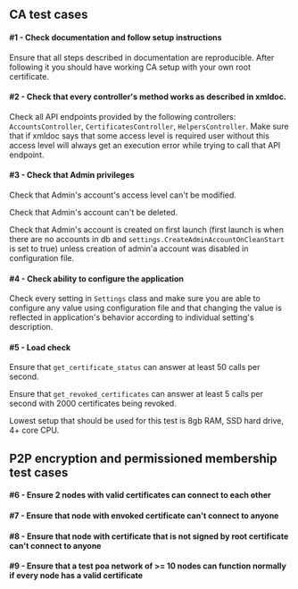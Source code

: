 ## CA test cases

#### #1 - Check documentation and follow setup instructions

Ensure that all steps described in documentation are reproducible. After following it you should have working CA setup with your own root certificate. 



#### #2 - Check that every controller's method works as described in xmldoc. 

Check all API endpoints provided by the following controllers: `AccountsController`, `CertificatesController`, `HelpersController`. Make sure that if xmldoc says that some access level is required user without this access level will always get an execution error while trying to call that API endpoint.



#### #3 - Check that Admin privileges
Check that Admin's account's access level can't be modified.

Check that Admin's account can't be deleted.

Check that Admin's account is created on first launch (first launch is when there are no accounts in db and `settings.CreateAdminAccountOnCleanStart` is set to true) unless creation of admin'a account was disabled in configuration file.



#### #4 - Check ability to configure the application
Check every setting in `Settings` class and make sure you are able to configure any value using configuration file and that changing the value is reflected in application's behavior according to individual setting's description.



#### #5 - Load check

Ensure that `get_certificate_status` can answer at least 50 calls per second.

Ensure that `get_revoked_certificates` can answer at least 5 calls per second with 2000 certificates being revoked.



Lowest setup that should be used for this test is 8gb RAM, SSD hard drive, 4+ core CPU. 





## P2P encryption and permissioned membership test cases

#### #6 - Ensure 2 nodes with valid certificates can connect to each other

#### #7 - Ensure that node with envoked certificate can't connect to anyone

#### #8 - Ensure that node with certificate that is not signed by root certificate can't connect to anyone

#### #9 - Ensure that a test poa network of >= 10 nodes can function normally if every node has a valid certificate 

